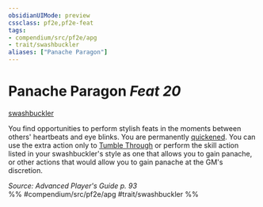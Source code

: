 ```yaml
---
obsidianUIMode: preview
cssclass: pf2e,pf2e-feat
tags:
- compendium/src/pf2e/apg
- trait/swashbuckler
aliases: ["Panache Paragon"]
---
```

# Panache Paragon  *Feat 20*  
[swashbuckler](../../Rules/traits/swashbuckler-apg.md)  


You find opportunities to perform stylish feats in the moments between others' heartbeats and eye blinks. You are permanently [quickened](../../Rules/conditions.md#Quickened). You can use the extra action only to [Tumble Through](../../Rules/actions/tumble-through.md) or perform the skill action listed in your swashbuckler's style as one that allows you to gain panache, or other actions that would allow you to gain panache at the GM's discretion.

*Source: Advanced Player's Guide p. 93*  
%% #compendium/src/pf2e/apg #trait/swashbuckler %%